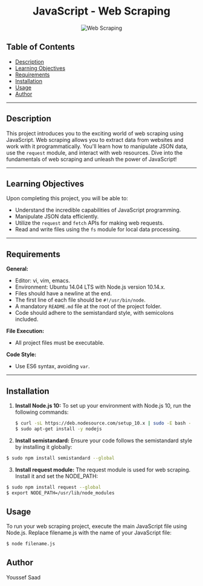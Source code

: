 <div align="center">
  <h1>JavaScript - Web Scraping</h1>
  <img src="https://res.cloudinary.com/practicaldev/image/fetch/s--uYsNi1UQ--/c_limit%2Cf_auto%2Cfl_progressive%2Cq_66%2Cw_880/https://dev-to-uploads.s3.amazonaws.com/uploads/articles/g1yuk24tdujckpswg8en.gif" alt="Web Scraping">
</div>

## Table of Contents

- [Description](#description)
- [Learning Objectives](#learning-objectives)
- [Requirements](#requirements)
- [Installation](#installation)
- [Usage](#usage)
- [Author](#Author)

---

## Description

This project introduces you to the exciting world of web scraping using JavaScript. Web scraping allows you to extract data from websites and work with it programmatically. You'll learn how to manipulate JSON data, use the `request` module, and interact with web resources. Dive into the fundamentals of web scraping and unleash the power of JavaScript!

---

## Learning Objectives

Upon completing this project, you will be able to:

- Understand the incredible capabilities of JavaScript programming.
- Manipulate JSON data efficiently.
- Utilize the `request` and `fetch` APIs for making web requests.
- Read and write files using the `fs` module for local data processing.

---

## Requirements

**General:**
- Editor: vi, vim, emacs.
- Environment: Ubuntu 14.04 LTS with Node.js version 10.14.x.
- Files should have a newline at the end.
- The first line of each file should be `#!/usr/bin/node`.
- A mandatory `README.md` file at the root of the project folder.
- Code should adhere to the semistandard style, with semicolons included.

**File Execution:**
- All project files must be executable.

**Code Style:**
- Use ES6 syntax, avoiding `var`.

---

## Installation

1. **Install Node.js 10:**
   To set up your environment with Node.js 10, run the following commands:

   ```bash
   $ curl -sL https://deb.nodesource.com/setup_10.x | sudo -E bash -
   $ sudo apt-get install -y nodejs

   ```
2. **Install semistandard:**
Ensure your code follows the semistandard style by installing it globally:
```bash
$ sudo npm install semistandard --global
```
3. **Install request module:**
The request module is used for web scraping. Install it and set the NODE_PATH:
```bash
$ sudo npm install request --global
$ export NODE_PATH=/usr/lib/node_modules
```

## Usage

To run your web scraping project, execute the main JavaScript file using Node.js. Replace filename.js with the name of your JavaScript file:

```bash
$ node filename.js
```
## Author
Youssef Saad
